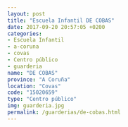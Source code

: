 ```yaml
---
layout: post
title: "Escuela Infantil DE COBAS"
date: 2017-09-20 20:57:05 +0200
categories:
- Escuela Infantil
- a-coruna
- covas
- Centro público
- guarderia
name: "DE COBAS"
province: "A Coruña"
location: "Covas"
code: "15020659"
type: "Centro público"
img: guarderia.jpg
permalink: /guarderias/de-cobas.html
---
```

